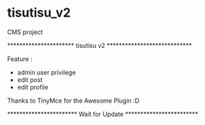 # tisutisu_v2

CMS project 

********************** tisutisu v2 ****************************

Feature :
- admin user privilege
- edit post
- edit profile




Thanks to TinyMce for the Awesome Plugin :D

*********************** Wait for Update ************************
